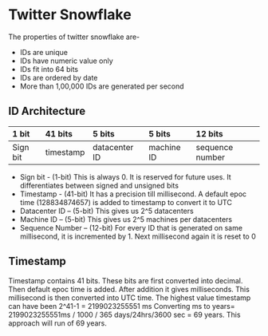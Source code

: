 # Twitter Snowflake

The properties of twitter snowflake are-
-	IDs are unique
-	IDs have numeric value only
-	IDs fit into 64 bits
-	IDs are ordered by date
-	More than 1,00,000 IDs are generated per second

## ID Architecture

| 1 bit | 41 bits | 5 bits | 5 bits | 12 bits |
| :---- | :------ | :----- | :----- | :------ |
| Sign bit | timestamp | datacenter ID | machine ID | sequence number |

-	Sign bit - (1-bit) This is always 0. It is reserved for future uses. It differentiates between signed and unsigned bits
-	Timestamp - (41-bit) It has a precision till millisecond. A default epoc time (128834874657) is added to timestamp to convert it to UTC
-	Datacenter ID – (5-bit) This gives us 2^5 datacenters
-	Machine ID – (5-bit) This gives us 2^5 machines per datacenters
-	Sequence Number – (12-bit) For every ID that is generated on same millisecond, it is incremented by 1. Next millisecond again it is reset to 0

## Timestamp

Timestamp contains 41 bits. These bits are first converted into decimal. Then default epoc time is added. After addition it gives milliseconds. This millisecond is then converted into UTC time.
The highest value timestamp can have been 2^41-1 = 2199023255551 ms
Converting ms to years= 2199023255551ms / 1000 / 365 days/24hrs/3600 sec = 69 years. This approach will run of 69 years.

